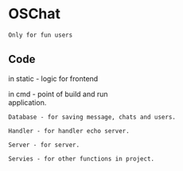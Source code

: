 #  OSChat
 
  `Only for fun users`

## Code

   in static - logic for frontend  
   
   in cmd - point of build and run   
    application.  
    
    Database - for saving message, chats and users.  
    
    Handler - for handler echo server.  
    
    Server - for server.  
    
    Servies - for other functions in project.
